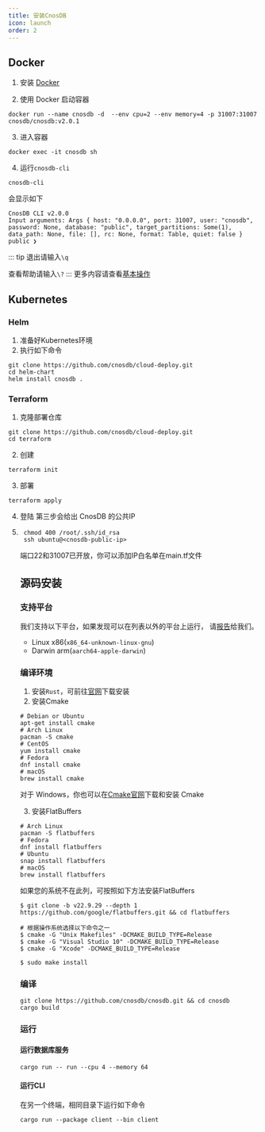 ```yaml
---
title: 安装CnosDB
icon: launch
order: 2
---
```


## Docker

1. 安装 [Docker](https://www.docker.com/products/docker-desktop/)

2. 使用 Docker 启动容器
```shell
docker run --name cnosdb -d  --env cpu=2 --env memory=4 -p 31007:31007 cnosdb/cnosdb:v2.0.1
```

3. 进入容器
```shell
docker exec -it cnosdb sh
```
4. 运行`cnosdb-cli`
```shell
cnosdb-cli
```
会显示如下
```
CnosDB CLI v2.0.0
Input arguments: Args { host: "0.0.0.0", port: 31007, user: "cnosdb", password: None, database: "public", target_partitions: Some(1), data_path: None, file: [], rc: None, format: Table, quiet: false }
public ❯
```

::: tip
退出请输入`\q`

查看帮助请输入`\?`
:::
更多内容请查看[基本操作](#基本操作)

## Kubernetes

### Helm

1. 准备好Kubernetes环境
2. 执行如下命令
```shell
git clone https://github.com/cnosdb/cloud-deploy.git
cd helm-chart
helm install cnosdb .
```

### Terraform

1. 克隆部署仓库
```shell
git clone https://github.com/cnosdb/cloud-deploy.git
cd terraform
```
2. 创建
```shell
terraform init
```
3. 部署
```shell
terraform apply
```
4. 登陆
第三步会给出 CnosDB 的公共IP

5. ```shell
    chmod 400 /root/.ssh/id_rsa
    ssh ubuntu@<cnosdb-public-ip>
    ```
    端口22和31007已开放，你可以添加IP白名单在main.tf文件

    ## 源码安装

    ### **支持平台**

    我们支持以下平台，如果发现可以在列表以外的平台上运行，
    请[报告](https://github.com/cnosdb/cnosdb/issues)给我们。

    - Linux x86(`x86_64-unknown-linux-gnu`)
    - Darwin arm(`aarch64-apple-darwin`)

    ### **编译环境**

    1. 安装`Rust`，可前往[官网](https://www.rust-lang.org/learn/get-started)下载安装
    2. 安装Cmake
    ```shell
    # Debian or Ubuntu
    apt-get install cmake
    # Arch Linux
    pacman -S cmake
    # CentOS
    yum install cmake
    # Fedora
    dnf install cmake
    # macOS
    brew install cmake
    ```
    对于 Windows，你也可以在[Cmake官网](https://cmake.org/download/)下载和安装 Cmake

    3. 安装FlatBuffers

    ```shell
    # Arch Linux
    pacman -S flatbuffers
    # Fedora
    dnf install flatbuffers
    # Ubuntu
    snap install flatbuffers
    # macOS
    brew install flatbuffers
    ```

    如果您的系统不在此列，可按照如下方法安装FlatBuffers

    ```shell
    $ git clone -b v22.9.29 --depth 1 https://github.com/google/flatbuffers.git && cd flatbuffers

    # 根据操作系统选择以下命令之一
    $ cmake -G "Unix Makefiles" -DCMAKE_BUILD_TYPE=Release
    $ cmake -G "Visual Studio 10" -DCMAKE_BUILD_TYPE=Release
    $ cmake -G "Xcode" -DCMAKE_BUILD_TYPE=Release

    $ sudo make install
    ```

    ### **编译**

    ```shell
    git clone https://github.com/cnosdb/cnosdb.git && cd cnosdb
    cargo build
    ```

    ### **运行**

    #### **运行数据库服务**

    ```shell
    cargo run -- run --cpu 4 --memory 64
    ```
    #### **运行CLI**
    在另一个终端，相同目录下运行如下命令
    ```shell
    cargo run --package client --bin client
    ```
